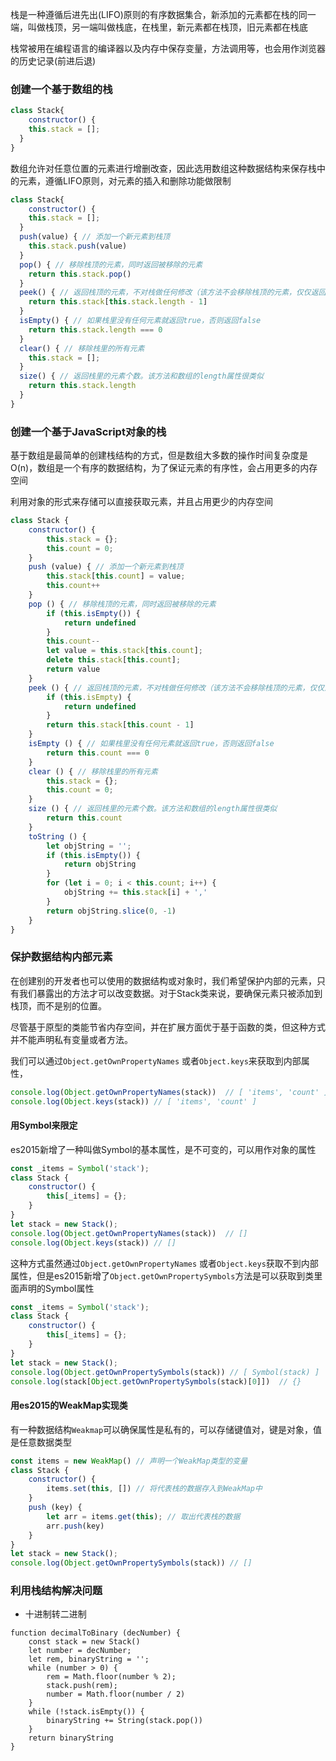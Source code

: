 栈是一种遵循后进先出(LIFO)原则的有序数据集合，新添加的元素都在栈的同一端，叫做栈顶，另一端叫做栈底，在栈里，新元素都在栈顶，旧元素都在栈底

栈常被用在编程语言的编译器以及内存中保存变量，方法调用等，也会用作浏览器的历史记录(前进后退)

### 创建一个基于数组的栈

```js
class Stack{
	constructor() {
  	this.stack = [];
  }
}
```

数组允许对任意位置的元素进行增删改查，因此选用数组这种数据结构来保存栈中的元素，遵循LIFO原则，对元素的插入和删除功能做限制

```js
class Stack{
	constructor() {
  	this.stack = [];
  }
  push(value) { // 添加一个新元素到栈顶
  	this.stack.push(value)
  }
  pop() { // 移除栈顶的元素，同时返回被移除的元素
  	return this.stack.pop()
  }
  peek() { // 返回栈顶的元素，不对栈做任何修改（该方法不会移除栈顶的元素，仅仅返回它)
  	return this.stack[this.stack.length - 1]
  }
  isEmpty() { // 如果栈里没有任何元素就返回true，否则返回false
  	return this.stack.length === 0
  }
  clear() { // 移除栈里的所有元素
  	this.stack = [];
  }
  size() { // 返回栈里的元素个数。该方法和数组的length属性很类似
  	return this.stack.length
  }
}
```

### 创建一个基于JavaScript对象的栈

基于数组是最简单的创建栈结构的方式，但是数组大多数的操作时间复杂度是O(n)，数组是一个有序的数据结构，为了保证元素的有序性，会占用更多的内存空间

利用对象的形式来存储可以直接获取元素，并且占用更少的内存空间

```js
class Stack {
    constructor() {
        this.stack = {};
        this.count = 0;
    }
    push (value) { // 添加一个新元素到栈顶
        this.stack[this.count] = value;
        this.count++
    }
    pop () { // 移除栈顶的元素，同时返回被移除的元素
        if (this.isEmpty()) {
            return undefined
        }
        this.count--
        let value = this.stack[this.count];
        delete this.stack[this.count];
        return value
    }
    peek () { // 返回栈顶的元素，不对栈做任何修改（该方法不会移除栈顶的元素，仅仅返回它)
        if (this.isEmpty) {
            return undefined
        }
        return this.stack[this.count - 1]
    }
    isEmpty () { // 如果栈里没有任何元素就返回true，否则返回false
        return this.count === 0
    }
    clear () { // 移除栈里的所有元素
        this.stack = {};
        this.count = 0;
    }
    size () { // 返回栈里的元素个数。该方法和数组的length属性很类似
        return this.count
    }
    toString () {
        let objString = '';
        if (this.isEmpty()) {
            return objString
        }
        for (let i = 0; i < this.count; i++) {
            objString += this.stack[i] + ','
        }
        return objString.slice(0, -1)
    }
}
```

### 保护数据结构内部元素

在创建别的开发者也可以使用的数据结构或对象时，我们希望保护内部的元素，只有我们暴露出的方法才可以改变数据。对于Stack类来说，要确保元素只被添加到栈顶，而不是别的位置。

尽管基于原型的类能节省内存空间，并在扩展方面优于基于函数的类，但这种方式并不能声明私有变量或者方法。

我们可以通过`Object.getOwnPropertyNames` 或者`Object.keys`来获取到内部属性，

```js
console.log(Object.getOwnPropertyNames(stack))  // [ 'items', 'count' ]
console.log(Object.keys(stack)) // [ 'items', 'count' ]
```

#### 用Symbol来限定

es2015新增了一种叫做Symbol的基本属性，是不可变的，可以用作对象的属性

```js
const _items = Symbol('stack');
class Stack {
    constructor() {
        this[_items] = {};
    }
}
let stack = new Stack();
console.log(Object.getOwnPropertyNames(stack))  // []
console.log(Object.keys(stack)) // []
```

这种方式虽然通过`Object.getOwnPropertyNames` 或者`Object.keys`获取不到内部属性，但是es2015新增了`Object.getOwnPropertySymbols`方法是可以获取到类里面声明的Symbol属性

```js
const _items = Symbol('stack');
class Stack {
    constructor() {
        this[_items] = {};
    }
}
let stack = new Stack();
console.log(Object.getOwnPropertySymbols(stack)) // [ Symbol(stack) ]
console.log(stack[Object.getOwnPropertySymbols(stack)[0]])  // {}
```

#### 用es2015的WeakMap实现类

有一种数据结构`Weakmap`可以确保属性是私有的，可以存储键值对，键是对象，值是任意数据类型

```js
const items = new WeakMap() // 声明一个WeakMap类型的变量
class Stack {
    constructor() {
        items.set(this, []) // 将代表栈的数据存入到WeakMap中
    }
    push (key) {
        let arr = items.get(this); // 取出代表栈的数据
        arr.push(key)
    }
}
let stack = new Stack();
console.log(Object.getOwnPropertySymbols(stack)) // []
```

### 利用栈结构解决问题

- 十进制转二进制

```
function decimalToBinary (decNumber) {
    const stack = new Stack()
    let number = decNumber;
    let rem, binaryString = '';
    while (number > 0) {
        rem = Math.floor(number % 2);
        stack.push(rem);
        number = Math.floor(number / 2)
    }
    while (!stack.isEmpty()) {
        binaryString += String(stack.pop())
    }
    return binaryString
}
```